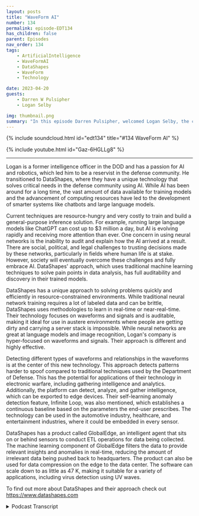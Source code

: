 ```yaml
---
layout: posts
title: "WaveForm AI"
number: 134
permalink: episode-EDT134
has_children: false
parent: Episodes
nav_order: 134
tags:
    - ArtificialIntelligence
    - WaveFormAI
    - DataShapes
    - WaveForm
    - Technology

date: 2023-04-20
guests:
    - Darren W Pulsipher
    - Logan Selby

img: thumbnail.png
summary: "In this episode Darren Pulsipher, welcomed Logan Selby, the co-founder and president of DataShapes, where they discuss a unique approach to Artificial Intelligence that is bucking the trend."
---
```


{% include soundcloud.html id="edt134" title="#134 WaveForm AI" %}

{% include youtube.html id="Gaz-6HGLLg8" %}

---

Logan is a former intelligence officer in the DOD and has a passion for AI and robotics, which led him to be a reservist in the defense community. He transitioned to DataShapes, where they have a unique technology that solves critical needs in the defense community using AI. While AI has been around for a long time, the vast amount of data available for training models and the advancement of computing resources have led to the development of smarter systems like chatbots and large language models.

Current techniques are resource-hungry and very costly to train and build a general-purpose inference solution. For example, running large language models like ChatGPT can cost up to $3 million a day, but AI is evolving rapidly and receiving more attention than ever. One concern in using neural networks is the inability to audit and explain how the AI arrived at a result. There are social, political, and legal challenges to trusting decisions made by these networks, particularly in fields where human life is at stake. However, society will eventually overcome these challenges and fully embrace AI.  DataShapes' approach, which uses traditional machine learning techniques to solve pain points in data analysis, has full auditability and discovery in their trained models.

DataShapes has a unique approach to solving problems quickly and efficiently in resource-constrained environments. While traditional neural network training requires a lot of labeled data and can be brittle, DataShapes uses methodologies to learn in real-time or near-real-time. Their technology focuses on waveforms and signals and is auditable, making it ideal for use in austere environments where people are getting dirty and carrying a server stack is impossible. While neural networks are great at language models and image recognition, Logan's company is hyper-focused on waveforms and signals. Their approach is different and highly effective.

Detecting different types of waveforms and relationships in the waveforms is at the center of this new technology. This approach detects patterns harder to spoof compared to traditional techniques used by the Department of Defense. This has the potential for applications of their technology in electronic warfare, including gathering intelligence and analytics. Additionally, the platform can detect, analyze, and gather intelligence, which can be exported to edge devices. Their self-learning anomaly detection feature, Infinite Loop, was also mentioned, which establishes a continuous baseline based on the parameters the end-user prescribes. The technology can be used in the automotive industry, healthcare, and entertainment industries, where it could be embedded in every sensor.

DataShapes has a product called GlobalEdge, an intelligent agent that sits on or behind sensors to conduct ETL operations for data being collected. The machine learning component of GlobalEdge filters the data to provide relevant insights and anomalies in real-time, reducing the amount of irrelevant data being pushed back to headquarters. The product can also be used for data compression on the edge to the data center. The software can scale down to as little as 47 K, making it suitable for a variety of applications, including virus detection using UV waves.

To find out more about DataShapes and their approach check out https://www.datashapes.com


<details>
<summary> Podcast Transcript </summary>

<p>﻿1</p>
<p>Hello, this is Darren</p>
<p>Pulsifpher, chief solution,architect of public sector at Intel.</p>
<p>And welcome to Embracing</p>
<p>Digital Transformation,where we investigate effective change,leveraging people processand technology.</p>
<p>On today's episode Way for me,</p>
<p>I was a special guest, Logan Selby'sco-founder and president of DataShapes.</p>
<p>Logan, welcome to the show.</p>
<p>Thanks, Darren. Appreciate.</p>
<p>I appreciate you.</p>
<p>And thanks for having me on.</p>
<p>Hey, Logan, we had dinner the other night.</p>
<p>We were thrown together at a dinner table.</p>
<p>We didn't know each other.</p>
<p>We sat next to each otherand we got to talkingand I went, this is super cool stuff,what you're doing.</p>
<p>But before we get into that, let's talka little bit about your background.</p>
<p>Where do you come from?</p>
<p>Logan Give me like a two or three minute.</p>
<p>What's where?</p>
<p>Who is Logan? Where do you come from?</p>
<p>Yeah, Yeah. No, absolutely.</p>
<p>So I spent most of my careerin the intelligence community in and DOD,mostly as an intelligence officer.</p>
<p>I spent time overseas.</p>
<p>I lived overseasfor an extended period of timein Germany and then didseveral different deployments.</p>
<p>I supported a bunch of differentorganizations throughout the intelligencecommunity during my time.</p>
<p>I'm still actively involvedon the defense side.</p>
<p>So currently athe lead for a time in roboticsfor organizationcalled the 75th Innovation Command.</p>
<p>We're a direct reporting unitto Army Futures Command,but we're reserve elements.</p>
<p>So I'm a reserve officer in the U.S.</p>
<p>Army, but I left full timegovernment service back in 2018 and spentsome time in the Fortune 500 environmentand worked for some startupsin the robotics communityand about 2000 in 2020.</p>
<p>I started advising for data shapesas a defense advisor because weat that point in timeknew that the technology, the data shapeshad was a perfect fitfor the defense community.</p>
<p>And then we got an injectionof capital in 2021,which allowed me to come on fulltime to run the company in 2022.</p>
<p>So I've been a data shapesince full time, since January of 22.</p>
<p>But on the academia side,you have a master's degree in data scienceand applied machine learning and a Ph.D.focused on autonomous systems.</p>
<p>So hence my sense, my attractionto robotics for the for the DOD.</p>
<p>But do do a lot of work stillfor the Army, like I said, as a reservist.</p>
<p>So I'm actively involved inwhat's going on in thethe autonomous systems and roboticscommunity throughout industry,academia and throughout the DOD.</p>
<p>Oh, that's awesome.</p>
<p>Now, whywhy move away from super cool robots?</p>
<p>So I've always data shapes.</p>
<p>Yeah,</p>
<p>I've always had an attraction for AI.</p>
<p>Like I said on Met,my master's program was really focusedon applied machine learning.</p>
<p>So I have a huge attraction toto that side of the business,which I wouldn't say is fully separatedfrom the robotics community.</p>
<p>But oh, no. No, it's it's tied. To it.</p>
<p>Definitely hardware versus softwareequation there.</p>
<p>But but no,data Shapes has a very unique technologythat solves a very critical needin the defense communityand throughout some other industriesthat I saw right away.</p>
<p>So it made sense for me to come aboard.</p>
<p>I felt like I could really push itand get it to the place it needed to be.</p>
<p>And we're we're thriving.</p>
<p>So we're we're finding our placein the world and in turning a lot of headsdoing so.</p>
<p>All right.</p>
<p>Before we get into ittoday, let's talk about AI in general.</p>
<p>When people hear about A.I.,they're hearing about chat, GPT,generative AI, large language models.</p>
<p>It's all the rage right now, right?</p>
<p>And we knowchatbots can conquer the world, right?</p>
<p>They've already proventhat they scared everyone.</p>
<p>There's a moratorium. Supposedly.</p>
<p>No ones do it. A moratorium.</p>
<p>Everyone knows that.</p>
<p>That's just their wayof slowing everyone else down.</p>
<p>What are your opinions on just the AI A.I.in general?</p>
<p>And then I want to talk a little bitabout a year guys's approach,which is very different.</p>
<p>Sure. Sure.</p>
<p>You know, so A.I.has been around for a long time,even deep learning modelsthat people like to throw around now.</p>
<p>You know, deep learning has been aroundfor for a long time as well.</p>
<p>I think now, you know,we're at a place in societywhere the amount of data that's availableto be pushed through some of these modelsfor training is is is extremely vast.</p>
<p>So that's why we're gettingsome of these very, very smart systemslike Chad GPT that can do a lot of thesedifferent things and kind of on demandand the computing resourceshave have evolved to a place to wherethey're readily more readily available,</p>
<p>I would say to, to allow peopleto do these things.</p>
<p>But it still requires a lot of resources.</p>
<p>It's an expensive thing to run.</p>
<p>You know, I think Chad GPT cost somewherebetween 3 to $5 million a dayjust just to run it now then that's.</p>
<p>Just to spit out what we already know.</p>
<p>Exactly. Exactly.</p>
<p>So there's there's a lot to it,but I'm happythat AI is getting getting the attentionthat it is.</p>
<p>I I'm definitely not on the teamthat we need to stop it.</p>
<p>I think it's</p>
<p>I think it's evolving at a rapid pace.</p>
<p>And I think we have to havean understandingof how it's going to be used and what it'sgoing to use for and who's using it.</p>
<p>But I definitely don't think we needto put a moratorium on it at this point.</p>
<p>So I have a question about that,because most of most of the airthat we hear about today and peoplein industry and outside of industryhave always heard of neural networks.</p>
<p>Right?</p>
<p>We're listening to oh,we need the program to operatelike our brain operatesusing neural networksand the whole concept behind it.</p>
<p>That's the big push in AI today.</p>
<p>Would you say that's true, Correct?</p>
<p>Correct. Yeah.</p>
<p>So neural networks,you know, if you're an unfamiliarto the audience,you know, neural networks are essentially,you know, layered parametric equationsthat are stacked on top of each otherto to perform a dutyutilizing mathematics.</p>
<p>The problem with neural networks isyou don't really knowhow or why a decision is made.</p>
<p>So an input goes in.</p>
<p>It is it is worked through the networkand then you get an outputand it's really hard to tellwhy that output is thereor how it got to that conclusion.</p>
<p>You may be able to point back to the datathat the model was trained on to saypotentially why this output waswas given based on this training datathat was shoved into the model.</p>
<p>But there's really no auditability there.</p>
<p>So the EXPLAINABILITYis kind of nonexistent.</p>
<p>Well, yeah.</p>
<p>And I remember there were some court casesaround this specific CLE, right.</p>
<p>How can we trust a convolutedneural network?</p>
<p>How can we trust any of theneural networks that are out there?</p>
<p>Because I have no proof of accuracy.</p>
<p>I have no way of determininghow it got to the answer that it got to.</p>
<p>Exactly.</p>
<p>Especially on the defense sidein other industries as well.</p>
<p>You know, where you have life, limb,eyesite involved, you know, trusting,trusting a decision something's madethat could result in a kinetic typeactivity is is onethat you have to be extra cautious on.</p>
<p>And so having something that's not ableto be audited is troublesome.</p>
<p>Do you think do you think as a societyis going to be able to overcome that?</p>
<p>Obviously,we already have overcome some of that, butdo you think we'll ever get to the pointwhere we fully trust a neural networkor that that technique of AI, becausethere's more than one technique of A.I.?</p>
<p>That's what we're going to talk about?</p>
<p>No, exactly. Exactly.</p>
<p>I think I think we will as a society,</p>
<p>I think eventually we'll just assumethat risk and say,you know, hey, it's providing a servicewhen it comes to,</p>
<p>I guess, more on the consumer side.</p>
<p>I don't know if we'll ever get to thatplace on the on the defense side unlesswe see some,you know, 99.99% resultsstatistically speaking,</p>
<p>You know, but it could get there.</p>
<p>I think it could get close.</p>
<p>But I think we're still a ways away.</p>
<p>No network.</p>
<p>That's the big buzz of the day.</p>
<p>We even have chips at Intel that doneuromorphic processing because, I mean,that's that's where every all the researchwell, all the big money is right now.</p>
<p>But you guys have a different approach.</p>
<p>We do.</p>
<p>I love this approach because it'sa simple approach to me.</p>
<p>It's it's not following the crowd.</p>
<p>I love people that kind of go againstagainst the grain because you spit outand you have this wonderful new technologythat that does wonderful things.</p>
<p>So explain a little bitabout why you guys decidedwhen you first startedlooking at your use cases, whyyou decided to go this different routeinstead of the traditional neural network?</p>
<p>Well, sure, sure.</p>
<p>So, you know,data shapes is mature in its technology.</p>
<p>So we've been aroundor I would say data shapes as IPhas been around for about a decade.</p>
<p>So our original engineering teamgot togetheralmost ten years ago now and developedthe technology that we have today.</p>
<p>And so that when they first lookedat some of the pain pointsthat were around at the time,they realized that they could be solvedwith traditional machine learning.</p>
<p>So looking at youryour data science one on one, your Knearest neighbor type algorithms, supportvector machines, things like thatthat you hear about and in,like I said, data science one on one.</p>
<p>But they took that technologyand they evolved it several, several,several layers ahead, I would say.</p>
<p>And then and that's kindof where our secret sauce liesas far as our patents go.</p>
<p>But they found thatthose simple approaches were able to,number one, solve a lot of problemsquickly,efficientlyand in many different environments.</p>
<p>So, you know,ten years ago, your resource constrainedenvironments were even more so.</p>
<p>Nowadays, there's a lot more resourcesthat are available, but you stillpeople still need solutionsthat are on the edge, that are ableto be used in austere environmentswhere there's no networksthat where people are getting dirty.</p>
<p>You can't carry,you know, you can't jump out of aback of a plane with a server stack.</p>
<p>And so you know, you're going to needsomething that's able to betrusted, used in these environments,and that's extremely efficient.</p>
<p>And, you know, we'll talk a little moreabout this, but, you know,our solution is also auditable,which is another big factor.</p>
<p>Like I mentioned,when it comes to these kinetic typeactivities, you canyou can automate the entire workflow.</p>
<p>So you know why it's making the decisionthat it's making.</p>
<p>Exactly.</p>
<p>You know,from the initial training instance,all the waythrough the workflow to the output,you understand why the decision was madeand when and who trained it,and so on and so forth.</p>
<p>So this is interesting because you usesome of the same terminology that we usein, in traditional neural networktraining.</p>
<p>I'm training the model, right?</p>
<p>I'm doing inference.</p>
<p>You're using the same terminologies,but the underlying technologyis fundamentally different.</p>
<p>Correct? Correct.</p>
<p>Yeah.</p>
<p>It's it's thesome of the methods we use that,you know, people in the machine learningand AI community will understand iswe use a lot of zeroto few shot methodologies.</p>
<p>So we're actually learning in real timeor near real time.</p>
<p>So whatever dataset we're looking at,the data is coming in.</p>
<p>We're either using somethingthat supervised or an individualis actually looking at the data coming inand training that model in real time.</p>
<p>I always draw a boxbecause I think about our UI.</p>
<p>So enduser would be drawing a box around an itemand then telling the systemto learn it in real time versusyour neural net approach where it takesa lot of labeled data that's collecting,you know, thousands of imagesor thousands of,you know, whatever type of datathat you're trying to learn.</p>
<p>It takes a lot of it to feed itinto the model so it then can learn.</p>
<p>And then at the end of the day,that model's brittlebecause it's only as goodas the training data that you sent it.</p>
<p>So then if it's somethingif your output is wrongor it's incorrect, you have to go backand retrain that model and retrain it.</p>
<p>Yeah, it's hard to actually onand train a neural network.</p>
<p>Exactly. Soand so we're doing it in real time.</p>
<p>So if something is wrong,we can counter train in real timeor teach you something elseor don't show me this.</p>
<p>So that would be an example of a countercounter train. So don't.</p>
<p>Wait. So.</p>
<p>So why doesn'teveryone just use this stuff?</p>
<p>Why is everyonefocusing on neural networks?</p>
<p>Well, Ithink, you know, the Aurora methodologyisn't a panacea, I would say.</p>
<p>You know, there's definitelythe neural net solutions outthere are great at things,</p>
<p>I would say, and you're hearingabout a lot of them today.</p>
<p>So we talked about languagemodels, large language models.</p>
<p>GGP or image.</p>
<p>You know, neural networks are really goodat those thingsthat that technology,that science has been around for years.</p>
<p>So it's been perfectedstill resource heavy.</p>
<p>They they've come up with waysto get it a little smaller.</p>
<p>How we're utilizing our technologies,we're focusing ona completely different segment that othersdon't really talk about, and that'swaveforms, waveforms and signals.</p>
<p>Okay, So, so that'swhy that's why you can really focusis because you're saying</p>
<p>I'm not going to do a general AI right?</p>
<p>I'm going to focus on a specific type ofinput that comes into ISE,which is waveforms,correct? Correct. Yeah.</p>
<p>So we are hyper focused on on waveforms.</p>
<p>And when I when I say waveforms,you know, a lot of people think,especially if you're talking tolike somebody with a physics background,they'll say, well, images a waveformas well.</p>
<p>But you know, we're talkingmetaphorically,you know, the the the actual visualrepresentation of a of a waveformthat happens in the environment.</p>
<p>So, you know, you've EEG,radio frequency, vibration.</p>
<p>Even even voice, right?</p>
<p>Sound, even buoys sound. Yeah. Acoustics.</p>
<p>So that's that's the realm we play in.</p>
<p>And that's wherewe've really focused this technology.</p>
<p>That's really cool.</p>
<p>This kind of reminds me ofyou guys are like a specialist.</p>
<p>So if I, I come from a family of doctors,so I would not go to mymy brother, who's an oral surgeon,a specialist to have my appendixtaken out, even though I know he canbecause he's done general surgery rounds.</p>
<p>But if but I wouldn'tgo to a general surgeon toto have oral surgery done,my jaw replaced or whatever like that.</p>
<p>So you guys havehave you guys have special lostyour eye to certain types of problemsand input that that that you're looking atwhich I think is wonderful.</p>
<p>And that's a perfect analogy.</p>
<p>You know, sothere's there are some neural netbased solutions out there that have thatthat try.</p>
<p>And I think they do a decent job ofof waveform analysis.</p>
<p>But essentially the way they doit is through image.</p>
<p>So they arethey are taking the image of the way.</p>
<p>They take an image and drop. Yeah, yeah.</p>
<p>And so they're comparing itto other waveforms.</p>
<p>So it's it's very general.</p>
<p>So they're generalizing itjust in that process, let aloneso you know, the waywe're doing it using our technologies,we're actually digesting the waveform.</p>
<p>So we're taking what we call metrology,which are measurements of the waveform.</p>
<p>We're attaching metadata to that waveformin real time, which allows us to not onlylearn, learn everything that's happeningin the waveform, it allows us to query it.</p>
<p>So then if we run our AI throughany historical database of waveforms,you're able to do correlationsin real time of anything you've collectedhistorically as well.</p>
<p>Okay.</p>
<p>So let let's sounds super cool.</p>
<p>I know you guys are using vectorprocessingand things like thatbecause Intel's got vectorvector processing technologythat you guys can take advantage of.</p>
<p>And we talked a little bit about this,but let's, let's not go do too geeky.</p>
<p>I'm going to lose half the audienceif we do that.</p>
<p>Let's insteadlook at what can I actually use waveform</p>
<p>I forsure use cases.</p>
<p>I mean I mean you said sound inand anyyou know, in anything that produces a wavethat are waveformbut what can I practically use it for.</p>
<p>Yeah.</p>
<p>So so two two industriesthat we're working in right nowthat are complete polar opposites,one being defense.</p>
<p>You know, I've I've mentioned thata couple of times.</p>
<p>So on the defense side wherewe're working, we're working in signalsintelligence, electronic warfare,different types of acoustic signatures,things for on the intelligence sideof the house in defense.</p>
<p>But then we're also working in theentertainment industry just completely.</p>
<p>All right, Let's talk about entertainment,because this is going to be more in it.</p>
<p>Well, it'll be more entertaining.</p>
<p>Yeah, exactly. Exactly.</p>
<p>So we're doing a lot of work in music,so we're partner with somesome labels and some other organizationsthroughout the music industryto look at copyrightand artist attribution concerns.</p>
<p>And so.</p>
<p>Interesting.</p>
<p>Yeah, because it's that's, you know, audiolike you mentioned is a formand people don't necessarilythink about it like thatbecause there's a lot of solutionsout there that that try to compareaudio audio tracks for,you know, sampling and copyrightand things like that.</p>
<p>But the way we break down the waveformallows us to take it to the next level.</p>
<p>So there's issues in in music todaywhere even with this stuff,the generative AI stuff that's out now,there was an article that came out todayabout it,but generative, generative aside,you have social media influencers todaythat are there.</p>
<p>They're taking artists original tracksand then they're transforming themin a waythat can't be recognizedby other software.</p>
<p>And so they're taking,you know, yeah, let's say ten.</p>
<p>Other softwarethat's just straight pattern match.</p>
<p>Yes. Yeah.</p>
<p>So they're taking like a Taylor Swiftsong, for example, and putting it on itand putting it on there, their content,but they're transforming it.</p>
<p>So there's nothing that's attributingthat track back to Taylor Swift.</p>
<p>So there's, you know, royaltiesand all these thingsthat are owed to these artistsevery time their songs are usedthat they're not gettingbecause it's not able to be understood.</p>
<p>But the way our technology worksand the way we break down the waveforms,we actually learn it in a waythat we can pick out transformationsof the songs, which is is currentlyfrom our understanding.</p>
<p>There's there's a couple of companiesthat are dabbling in itout there,but we've really, really honed it inand have extremely,extremely robust solution.</p>
<p>So that goes to detection.</p>
<p>I'm hearing it does.</p>
<p>I can</p>
<p>I can use your I can use your technologyto detect different types of waveformsand relationships in the waveforms press,which is pretty slick,</p>
<p>I have to admit, becauseif we go to the Department of Defense,one of the techniques that people useis they use modulation or frequencyshiftingto get rid of of a to to spoofor confuse a guy from pattern matching.</p>
<p>But you guys could look at a relationshipthat's in the waveform itself,which would be harder toharder to spoof which. Correct?</p>
<p>Correct. Yeah.</p>
<p>So that's that's oneyou know especially when it comesto, you know, jamming and spoofing.</p>
<p>There's you know, I would say, you know,we've been in the Middle East for</p>
<p>So the the we haven't really had anear-peer adversary that we've came acrossup until now that has atechnology on the offensive sideof electronic warfare.</p>
<p>So that's a new, you know, areafor us too, that we're really trying todabble into,really pull more intelligence out of it</p>
<p>From a defensive perspective and analyticsperspective of electronic warfare.</p>
<p>There's a lot of intelligence thereto be gathered that's not not really beenexploited to date because there hasn'tbeen a software like ourspulling that that intelligenceout of the way for waveformreciprocal. All right.</p>
<p>So detection is that your main thing isjust I shouldn't say just detection.</p>
<p>It's a big deal.</p>
<p>Can I do any transformationfrom from these waveforms as wellthat you guys are detecting?</p>
<p>I mean, whatwhat other things can I do with it?</p>
<p>So so we areyou know, we have a pretty robust platformthat does the detectionbecause our software,our technology is so lightweight,we're actually ableto embed it on different things.</p>
<p>And so we have, you know,just for our product profile,you know, we have a softwarethat does the analytics,it does the detection, it does thereally the intelligence gathering.</p>
<p>It allows you to do correlation.</p>
<p>Then you can also create applicationsthat then can be exported to edge devices,and that software can be the mothershipsoftware,like we call it, the actual productwhere you're doing that can be doneon, you know, a ruggedized tablet.</p>
<p>It can be done, you know, on a laptop.</p>
<p>And then you can create these executablesthat can go downto the microprocessor level.</p>
<p>So so that that's coolbecause I can really pushapplications out to the edge,completely disconnected.</p>
<p>Correct.</p>
<p>And still get all of all of thatinformation, including self learning.</p>
<p>Right. Exactly.</p>
<p>So that's that's,that's one of our other productsthat that is that we call infinite loop.</p>
<p>So it is a a self learninganomaly detection, still detection,but it's essentially,you know, deploy and let it go.</p>
<p>So it's a self-learning applicationwhere it will establish a baselinecontinuously.</p>
<p>So based on the parametersthat an end user would prescribe.</p>
<p>So if you want to deploy it and have it,you know, listenor monitor or whatever,you're going to assign that duty to be.</p>
<p>It will continuously and self learnthat environment that it's deployed. Andthat's pretty.</p>
<p>Is there any way that these edge nodescan share their modelswith other edge nodes that are maybelisting in a different place?</p>
<p>Oh, absolutely.</p>
<p>Is there any way to correlatethose models together?</p>
<p>Because my brain is like going,</p>
<p>I could deploy this easilyinto a car that my teenagers are driving.</p>
<p>Exactly. Yes.</p>
<p>Because it's a way for the way they driveis absolutely a way for.</p>
<p>No, Absolutely.</p>
<p>It's fast. And slow. There's you know,there's everything. Right.</p>
<p>And I think, you know, speaking of,you know, vehicles, we've donesome use cases in the past and some POCswith the automotive industry,and that's been one of the use cases.</p>
<p>You know, the way the way that we'recollecting our data, you know, we canand way that we can be embedded,we can be embedded on every sensor.</p>
<p>So today, you know, the the averagethe average sensor count on a vehiclecoming off the assembly linetoday is like 80.</p>
<p>You know, that's that's average.</p>
<p>You know, Tesla probably being at theat the top of the range.</p>
<p>But you know, average is around 80.</p>
<p>And think of all the datathat's being collected constantly.</p>
<p>One of the issues, though,and another issue that we sawwith our technology is the the vastamount of data that's being collected.</p>
<p>There's not really a pipe big enough topush that data back or it will come off.</p>
<p>Because 5G is going to solve all that.</p>
<p>It would be cost effective.</p>
<p>No, you're right. Soso this is something that this issomething I've been touting as well.</p>
<p>I want to push analytics out to the edgeso I can still getall the valuable informationwithout moving all the data.</p>
<p>Exactly. Exactly.</p>
<p>So that's and that's one of ourother products we have called Global Edge.</p>
<p>And Global Edgeis essentially an intelligent agentthat sits on that sensoror just behind the sensorand it conducts, you know, youryour normal ETL operations.</p>
<p>So extract, transform and load of the datathat's being pulled at thatat the collection point.</p>
<p>But then our machine learningis on the back end of that, which actuallyreduces the data even moreand then filters it for the insightsthat the end user wants,which will allow you to pushthat real time intelligence back,whether it's on a vehicle, it's on a,you know,some type of defense collection platformor it's on, you know, a piece of machineryin a factory.</p>
<p>So you're you're actually getting the datathat you wantand kind of weeding through the noise.</p>
<p>So you're not constantly pushing streamdata back.</p>
<p>That's irrelevant.</p>
<p>Well, and so I have a question around thatbecause some people would say,but there might be something specialin that noise.</p>
<p>So we're able towe're able to capture that as well.</p>
<p>But you're able to captureall the anomalies in the noise, right?</p>
<p>Correct. Correct. Yeah.</p>
<p>We're able to capture any anomalies,any insights.</p>
<p>But then we can capture thatthat that big picture data too.</p>
<p>So it doesn't go away.</p>
<p>We can retain retainthe collection, the normal collection.</p>
<p>It just won't beobviously won't be pushed back to theto the headquarters in real timelike the insights would, or any anomaliesthat would pop up in the noise.</p>
<p>So thisalso helps with data compressionon the edge to to the data center.</p>
<p>I can have I can have what do we call it?</p>
<p>I've got a project</p>
<p>I'm working on now, has reinforcedcollaborative learning, reinforcecollaborative learningbecause I've got all these edge nodesthat arethat are out theredoing their own learning. Right.</p>
<p>But I want them to share. Exactly.</p>
<p>Yeah.</p>
<p>So we've we've ranthrough a couple of different exerciseswhere, you know, the way that the datais being pulled back with whateverwhatever data frameworkthat you want to ingest thisor digest this into because it doesn'thave to be our software, you know,we can plug it into whateverdata framework that you want, but we'vesince we have that self-learning,there are ways where you canyou can kind of cross-pollinate or sharethe learned data across your portfolio.</p>
<p>Across the portfolio, Yeah.</p>
<p>So super cool. Super cool.</p>
<p>You mentionedyou mentioned that it's small.</p>
<p>How small is small?</p>
<p>So the smallest to datethat we've scaled it down to is 47 K</p>
<p>Whoa.</p>
<p>Whoa, whoa, wait.</p>
<p>This will run on my 64 Commodore.</p>
<p>It will. It will.</p>
<p>So we havethat is pretty that's pretty cool.</p>
<p>So historically,you know, prior to getting into defensein entertainment,we actually worked a lot in health care.</p>
<p>And so we came up with some productsa few years agothat were looking at handheld PCR devices.</p>
<p>So, you know, mouth swab detection.</p>
<p>And we were looking to detect hepatitis Cand we were doing thaton a small little cartridge.</p>
<p>And so we're able to scale the softwaredown to around 4750 Kto make that detection.</p>
<p>So obviously the more complexyou would want your email ops or your Moperations to be, you would probably scalethat up a little bit.</p>
<p>But we can keep it factor.</p>
<p>You can keep it pretty.</p>
<p>So that's you just have another thingyou guys can do virus detection with this.</p>
<p>We can.</p>
<p>Yeah. So that's in that examplewe were detecting hepatitis</p>
<p>C just based on UV waves.</p>
<p>Being reflectors going to say Yeah. Yeah.</p>
<p>Yeah.</p>
<p>That's, that's pretty,that's pretty darn slick.</p>
<p>Now see, you guys have opened upthis big huge aperture for me because now</p>
<p>I'm thinking, what other crazy thingscan I do that that come in waveforms?</p>
<p>There's a lot of things that come inwaveformswe talked a little bitthe other night at dinner about imageand video processingand you said could do it. Butyeah, it's not optimized for it, right?</p>
<p>Not that'd be like going that'd be likegoing to my brother for an appendectomy.</p>
<p>He could do it,but he doesn't have all the right tools.</p>
<p>He hasn't done them in years.</p>
<p>So I want to go tosomeone that knows how to do that in.</p>
<p>Exactly. Yeah.</p>
<p>I mean, like I said,the science on those two areashave been around for a long timeand not not that it hasn'tbeen around on on waveform and that typeof environment too, but it's onethat we are obviously specializing inand that's whywe're trying to stay extremely focusedright now in defense and entertainment.</p>
<p>Are there are industries that we planto scale this out to down the road,one being I think we'll get back intohealth care eventually.</p>
<p>But energy is another onethat we're interested in down the roadbecause current is a waveform, you know?</p>
<p>Oh, absolutely.</p>
<p>The lights are currentat a very granular leveland we've tested thatand it works rather well.</p>
<p>So that's onethat we would like to get into eventually.</p>
<p>You know,</p>
<p>I have a feeling the defense worldmight drag us in that in that directionanyway.</p>
<p>But that's that's onewe're we're holding off now.</p>
<p>But we've been asked lately I've beengetting a lot of questions about verydifferent types ofwave forms that we don'tnecessarily experience on earth.</p>
<p>So a lot of like space, spacewave gravitational waves,you know, electromagnetic type wavesthat are being emitted in space.</p>
<p>So that's another another area that we'rebeing approached about, too, which is.</p>
<p>Maybe maybe we'll find Ceti.</p>
<p>Maybe. Yeah. Now that's maybe.</p>
<p>Yeah, that's one. There you go.</p>
<p>We would love that.</p>
<p>We would love to chat with.</p>
<p>I know mymy co-founder and I are very interestedin that area, so I think it would be funjust to have the conversation.</p>
<p>No, no, this,this is really, really cool stuff.</p>
<p>Logan</p>
<p>The conversationwe had a dinner just carriedon, on the podcast was just wonderful.</p>
<p>I appreciate you coming on the show.</p>
<p>You have anything else?</p>
<p>Where can people find outmore about data, shapesand and find out moreabout what you guys are doing?</p>
<p>Yeah, yeah.</p>
<p>So our website datashapes.com,you can look us up on there,you can requestinformation, request a demo.</p>
<p>We have a pretty active</p>
<p>LinkedIn profile as well,so you can check us out on LinkedIn.</p>
<p>I'm on LinkedIn,so feel free to reach out to me directly.</p>
<p>But we're we're tryingto build our presence.</p>
<p>Like I said, this is we really juststarted our go to market this year.</p>
<p>So we are just nowstarting our marketing campaign.</p>
<p>So a lot of peopledon't know about us yet.</p>
<p>So we're trying to spread the word andtrying to getout there and be a little more visible.</p>
<p>So, you know, well.</p>
<p>Most definitely you guys are someoneto watch in the future,even I would say watch rightnow. Don't wait.</p>
<p>Watch these guys.</p>
<p>I think I think you've got somethingunique here that is excitingand I most definitely am going to dosome more due diligence with you guys.</p>
<p>Well, I appreciate it, Darren,and thanks for having us on.</p>
<p>Thank you for listeningto Embracing Digital Transformation today.</p>
<p>If you enjoyed our podcast,give it five stars on your favoritepodcasting site or YouTube channel,you can find out more informationabout embracing digital transformationand embracingdigital.org</p>
<p>Until next time, go outand do something wonderful.</p>

</details>
